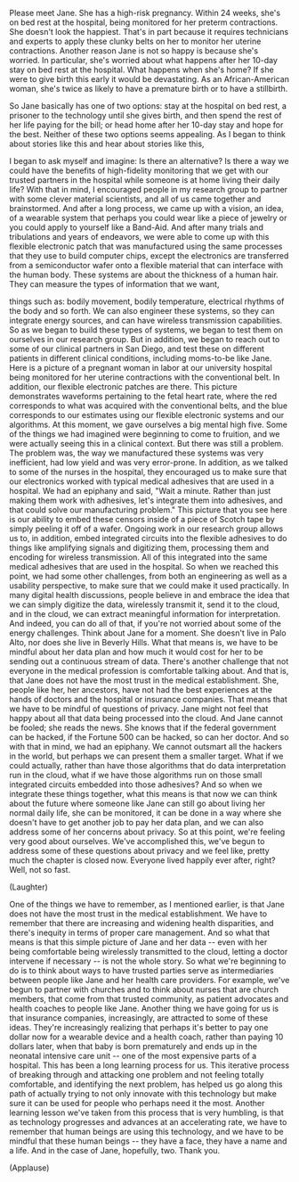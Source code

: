
Please meet Jane.
She has a high-risk pregnancy.
Within 24 weeks,
she&#39;s on bed rest at the hospital,
being monitored
for her preterm contractions.
She doesn&#39;t look the happiest.
That&#39;s in part because it requires
technicians and experts
to apply these clunky belts on her
to monitor her uterine contractions.
Another reason Jane is not so happy
is because she&#39;s worried.
In particular, she&#39;s worried
about what happens
after her 10-day stay
on bed rest at the hospital.
What happens when she&#39;s home?
If she were to give birth this early
it would be devastating.
As an African-American woman,
she&#39;s twice as likely
to have a premature birth
or to have a stillbirth.

So Jane basically has one of two options:
stay at the hospital on bed rest,
a prisoner to the technology
until she gives birth,
and then spend the rest
of her life paying for the bill;
or head home after her 10-day stay
and hope for the best.
Neither of these two options
seems appealing.
As I began to think
about stories like this
and hear about stories like this,

I began to ask myself and imagine:
Is there an alternative?
Is there a way we could have
the benefits of high-fidelity monitoring
that we get with our trusted
partners in the hospital
while someone is at home
living their daily life?
With that in mind,
I encouraged people in my research group
to partner with some
clever material scientists,
and all of us came together
and brainstormed.
And after a long process,
we came up with a vision, an idea,
of a wearable system that perhaps
you could wear like a piece of jewelry
or you could apply
to yourself like a Band-Aid.
And after many trials and tribulations
and years of endeavors,
we were able to come up
with this flexible electronic patch
that was manufactured
using the same processes
that they use to build computer chips,
except the electronics are transferred
from a semiconductor wafer
onto a flexible material
that can interface with the human body.
These systems are about
the thickness of a human hair.
They can measure the types
of information that we want,

things such as:
bodily movement,
bodily temperature,
electrical rhythms of the body
and so forth.
We can also engineer these systems,
so they can integrate energy sources,
and can have wireless
transmission capabilities.
So as we began to build
these types of systems,
we began to test them on ourselves
in our research group.
But in addition, we began to reach out
to some of our clinical partners
in San Diego,
and test these on different patients
in different clinical conditions,
including moms-to-be like Jane.
Here is a picture of a pregnant woman
in labor at our university hospital
being monitored for her uterine
contractions with the conventional belt.
In addition,
our flexible electronic patches are there.
This picture demonstrates waveforms
pertaining to the fetal heart rate,
where the red corresponds
to what was acquired
with the conventional belts,
and the blue corresponds to our estimates
using our flexible electronic systems
and our algorithms.
At this moment,
we gave ourselves a big mental high five.
Some of the things we had imagined
were beginning to come to fruition,
and we were actually seeing this
in a clinical context.
But there was still a problem.
The problem was, the way
we manufactured these systems
was very inefficient,
had low yield
and was very error-prone.
In addition,
as we talked to some
of the nurses in the hospital,
they encouraged us to make sure
that our electronics worked
with typical medical adhesives
that are used in a hospital.
We had an epiphany and said,
&quot;Wait a minute.
Rather than just making
them work with adhesives,
let&#39;s integrate them into adhesives,
and that could solve
our manufacturing problem.&quot;
This picture that you see here
is our ability to embed these censors
inside of a piece of Scotch tape
by simply peeling it off of a wafer.
Ongoing work in our research group
allows us to, in addition,
embed integrated circuits
into the flexible adhesives
to do things like amplifying signals
and digitizing them,
processing them
and encoding for wireless transmission.
All of this integrated
into the same medical adhesives
that are used in the hospital.
So when we reached this point,
we had some other challenges,
from both an engineering
as well as a usability perspective,
to make sure that we could
make it used practically.
In many digital health discussions,
people believe in and embrace the idea
that we can simply digitize the data,
wirelessly transmit it,
send it to the cloud,
and in the cloud,
we can extract meaningful
information for interpretation.
And indeed, you can do all of that,
if you&#39;re not worried
about some of the energy challenges.
Think about Jane for a moment.
She doesn&#39;t live in Palo Alto,
nor does she live in Beverly Hills.
What that means is,
we have to be mindful about her data plan
and how much it would cost
for her to be sending out
a continuous stream of data.
There&#39;s another challenge
that not everyone in the medical
profession is comfortable talking about.
And that is, that Jane
does not have the most trust
in the medical establishment.
She, people like her, her ancestors,
have not had the best experiences
at the hands of doctors and the hospital
or insurance companies.
That means that we have to be mindful
of questions of privacy.
Jane might not feel that happy
about all that data
being processed into the cloud.
And Jane cannot be fooled;
she reads the news.
She knows that if the federal
government can be hacked,
if the Fortune 500 can be hacked,
so can her doctor.
And so with that in mind,
we had an epiphany.
We cannot outsmart
all the hackers in the world,
but perhaps we can present
them a smaller target.
What if we could actually,
rather than have those algorithms
that do data interpretation
run in the cloud,
what if we have those algorithms run
on those small integrated circuits
embedded into those adhesives?
And so when we integrate
these things together,
what this means is that now
we can think about the future
where someone like Jane can still
go about living her normal daily life,
she can be monitored,
it can be done in a way where
she doesn&#39;t have to get another job
to pay her data plan,
and we can also address
some of her concerns about privacy.
So at this point,
we&#39;re feeling very good about ourselves.
We&#39;ve accomplished this,
we&#39;ve begun to address some
of these questions about privacy
and we feel like, pretty much
the chapter is closed now.
Everyone lived happily ever after, right?
Well, not so fast.

(Laughter)

One of the things we have to remember,
as I mentioned earlier,
is that Jane does not have the most trust
in the medical establishment.
We have to remember
that there are increasing
and widening health disparities,
and there&#39;s inequity in terms
of proper care management.
And so what that means
is that this simple picture
of Jane and her data --
even with her being comfortable
being wirelessly transmitted to the cloud,
letting a doctor intervene if necessary --
is not the whole story.
So what we&#39;re beginning to do
is to think about ways to have
trusted parties serve as intermediaries
between people like Jane
and her health care providers.
For example, we&#39;ve begun
to partner with churches
and to think about nurses
that are church members,
that come from that trusted community,
as patient advocates and health coaches
to people like Jane.
Another thing we have going for us
is that insurance companies, increasingly,
are attracted to some of these ideas.
They&#39;re increasingly realizing
that perhaps it&#39;s better
to pay one dollar now
for a wearable device and a health coach,
rather than paying 10 dollars later,
when that baby is born prematurely
and ends up in the neonatal
intensive care unit --
one of the most expensive
parts of a hospital.
This has been a long
learning process for us.
This iterative process of breaking
through and attacking one problem
and not feeling totally comfortable,
and identifying the next problem,
has helped us go along this path
of actually trying to not only
innovate with this technology
but make sure it can be used for people
who perhaps need it the most.
Another learning lesson
we&#39;ve taken from this process
that is very humbling,
is that as technology progresses
and advances at an accelerating rate,
we have to remember that human beings
are using this technology,
and we have to be mindful
that these human beings --
they have a face,
they have a name
and a life.
And in the case of Jane,
hopefully, two.
Thank you.

(Applause)

